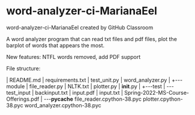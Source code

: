 # word-analyzer-ci-MarianaEel
word-analyzer-ci-MarianaEel created by GitHub Classroom

A word analyzer program that can read txt files and pdf files, plot the barplot of words that appears the most.

New features: NTFL words removed, add PDF support

File structure:

|   README.md
|   requirements.txt
|   test_unit.py
|   word_analyzer.py
|
+---module
|       file_reader.py
|       NLTK.txt
|       plotter.py
|       __init__.py
|
+---test
|   \---test_input
|           backinput.txt
|           input.pdf
|           input.txt
|           Spring-2022-MS-Course-Offerings.pdf
|
\---__pycache__
        file_reader.cpython-38.pyc
        plotter.cpython-38.pyc
        word_analyzer.cpython-38.pyc

